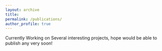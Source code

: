 ```yaml
---
layout: archive
title:
permalink: /publications/
author_profile: true
---
```


Currently Working on Several interesting projects, hope would be able to publish any very soon!

